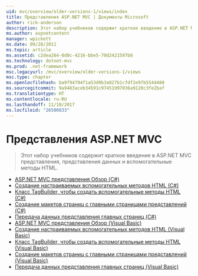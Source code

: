 ```yaml
---
uid: mvc/overview/older-versions-1/views/index
title: Представления ASP.NET MVC | Документы Microsoft
author: rick-anderson
description: Этот набор учебников содержит краткое введение в ASP.NET MVC представления, представления данных и вспомогательные методы HTML.
ms.author: aspnetcontent
manager: wpickett
ms.date: 09/28/2011
ms.topic: article
ms.assetid: c2dea264-0d8c-4216-bbe5-70d2421597b0
ms.technology: dotnet-mvc
ms.prod: .net-framework
msc.legacyurl: /mvc/overview/older-versions-1/views
msc.type: chapter
ms.openlocfilehash: ba9f94794f1a53d9b3a027b1cfdf2e97b5544488
ms.sourcegitcommit: 9a9483aceb34591c97451997036a9120c3fe2baf
ms.translationtype: HT
ms.contentlocale: ru-RU
ms.lasthandoff: 11/10/2017
ms.locfileid: "26500833"
---
```

<a name="aspnet-mvc-views"></a>Представления ASP.NET MVC
====================
> Этот набор учебников содержит краткое введение в ASP.NET MVC представления, представления данных и вспомогательные методы HTML.


- [ASP.NET MVC представления Обзор (C#)](asp-net-mvc-views-overview-cs.md)
- [Создание настраиваемых вспомогательных методов HTML (C#)](creating-custom-html-helpers-cs.md)
- [Класс TagBuilder, чтобы создать вспомогательные методы HTML (C#)](using-the-tagbuilder-class-to-build-html-helpers-cs.md)
- [Создание макетов страниц с главными страницами представлений (C#)](creating-page-layouts-with-view-master-pages-cs.md)
- [Передача данных представления главных страниц (C#)](passing-data-to-view-master-pages-cs.md)
- [ASP.NET MVC представления Обзор (Visual Basic)](asp-net-mvc-views-overview-vb.md)
- [Создание настраиваемых вспомогательных методов HTML (Visual Basic)](creating-custom-html-helpers-vb.md)
- [Класс TagBuilder, чтобы создать вспомогательные методы HTML (Visual Basic)](using-the-tagbuilder-class-to-build-html-helpers-vb.md)
- [Создание макетов страниц с главными страницами представлений (Visual Basic)](creating-page-layouts-with-view-master-pages-vb.md)
- [Передача данных представления главных страниц (Visual Basic)](passing-data-to-view-master-pages-vb.md)
